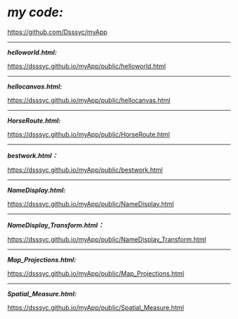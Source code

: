 **_my code:_**
===============

https://github.com/Dsssyc/myApp
***
**_helloworld.html:_**

https://dsssyc.github.io/myApp/public/helloworld.html
***
**_hellocanvas.html:_**

https://dsssyc.github.io/myApp/public/hellocanvas.html
***
**_HorseRoute.html:_**

https://dsssyc.github.io/myApp/public/HorseRoute.html
***
**_bestwork.html：_**

https://dsssyc.github.io/myApp/public/bestwork.html
***
**_NameDisplay.html:_**

https://dsssyc.github.io/myApp/public/NameDisplay.html
***
**_NameDisplay_Transform.html：_**

https://dsssyc.github.io/myApp/public/NameDisplay_Transform.html
***
**_Map_Projections.html:_**

https://dsssyc.github.io/myApp/public/Map_Projections.html
***
**_Spatial_Measure.html:_**

https://dsssyc.github.io/myApp/public/Spatial_Measure.html
